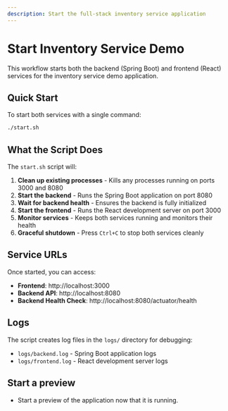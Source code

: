 ```yaml
---
description: Start the full-stack inventory service application
---
```


# Start Inventory Service Demo

This workflow starts both the backend (Spring Boot) and frontend (React) services for the inventory service demo application.

## Quick Start

To start both services with a single command:

```bash
./start.sh
```

## What the Script Does

The `start.sh` script will:

1. **Clean up existing processes** - Kills any processes running on ports 3000 and 8080
2. **Start the backend** - Runs the Spring Boot application on port 8080
3. **Wait for backend health** - Ensures the backend is fully initialized
4. **Start the frontend** - Runs the React development server on port 3000
5. **Monitor services** - Keeps both services running and monitors their health
6. **Graceful shutdown** - Press `Ctrl+C` to stop both services cleanly

## Service URLs

Once started, you can access:

- **Frontend**: http://localhost:3000
- **Backend API**: http://localhost:8080
- **Backend Health Check**: http://localhost:8080/actuator/health

## Logs

The script creates log files in the `logs/` directory for debugging:
- `logs/backend.log` - Spring Boot application logs
- `logs/frontend.log` - React development server logs

## Start a preview
- Start a preview of the application now that it is running.